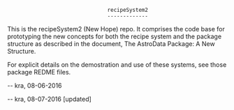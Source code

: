 
                                    recipeSystem2
                                    -------------

This is the recipeSystem2 (New Hope) repo. It comprises the code base for 
prototyping the new concepts for both the recipe system and the package structure
as described in the document, The AstroData Package: A New Structure.

For explicit details on the demostration and use of these systems, see those
package REDME files.

-- kra, 08-06-2016

-- kra, 08-07-2016 [updated]
